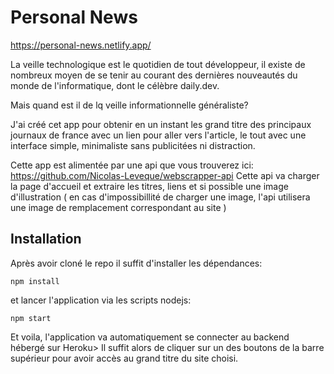 # Personal News

https://personal-news.netlify.app/

La veille technologique est le quotidien de tout développeur, il existe de nombreux moyen de se tenir au courant des dernières nouveautés du monde de l'informatique, dont le célèbre daily.dev.

Mais quand est il de lq veille informationnelle généraliste? 

J'ai créé cet app pour obtenir en un instant les grand titre des principaux journaux de france avec un lien pour aller vers l'article, le tout avec une interface simple, minimaliste sans publicitées ni distraction.

Cette app est alimentée par une api que vous trouverez ici: https://github.com/Nicolas-Leveque/webscrapper-api 
Cette api va charger la page d'accueil et extraire les titres, liens et si possible une image d'illustration ( en cas d'impossibillité de charger une image, l'api utilisera une image de remplacement correspondant au site )

## Installation

Après avoir cloné le repo il suffit d'installer les dépendances:

```
npm install
```

et lancer l'application via les scripts nodejs:
```
npm start
```

Et voila, l'application va automatiquement se connecter au backend hébergé sur Heroku> Il suffit alors de cliquer sur un des boutons de la barre supérieur pour avoir accès au grand titre du site choisi.
